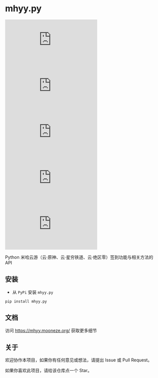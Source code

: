 # mhyy.py

![LICENSE](https://img.shields.io/github/license/GuangChen2333/mhyy.py?style=flat-square)
![Downloads](https://img.shields.io/pypi/dm/mhyy.py?style=flat-square)
![PyP](https://img.shields.io/pypi/v/mhyy.py?style=flat-square)
![Python](https://img.shields.io/pypi/pyversions/mhyy.py?style=flat-square)
![STARS](https://img.shields.io/github/stars/GuangChen2333/mhyy.py?style=flat-square)

Python 米哈云游（云·原神、云·星穷铁道、云·绝区零）签到功能与相关方法的API

## 安装

- 从 `PyPi` 安装 `mhyy.py`

```shell
pip install mhyy.py
```

## 文档

访问 <https://mhyy.mooneze.org/> 获取更多细节

## 关于

欢迎协作本项目，如果你有任何意见或想法，请提出 Issue 或 Pull Request。

如果你喜欢此项目，请给该仓库点一个 Star。